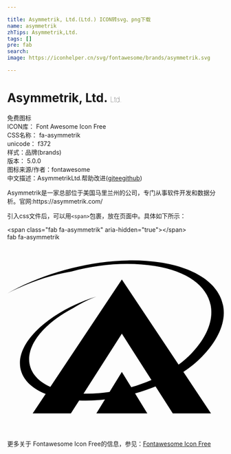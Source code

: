 ```yaml
---

title: Asymmetrik, Ltd.(Ltd.) ICON转svg、png下载
name: asymmetrik
zhTips: Asymmetrik,Ltd.
tags: []
pre: fab
search: 
image: https://iconhelper.cn/svg/fontawesome/brands/asymmetrik.svg

---
```


# Asymmetrik, Ltd.  <small style="font-size: 60%;font-weight: 100">Ltd.</small>


<div class="detail-page">
<p>
<span><span class="badge-success badge">免费图标</span> </span>
<br/>
<span>
ICON库：
<span class="badge-secondary badge">Font Awesome Icon Free</span> 
</span>
<br/>
<span>
CSS名称：
<span class="badge-secondary badge">fa-asymmetrik</span> 
</span>
<br/>
<span>
unicode：
<span class="badge-secondary badge">f372</span> 
<copy-btn content='f372' btn-title=""></copy-btn>
<copy-btn :content='String.fromCodePoint(parseInt("f372", 16))' btn-title="复制U"></copy-btn>
</span><br/><span>样式：<span class="badge-light badge">品牌(brands)</span></span>
<br/>
<span>
版本：
<span class="badge-secondary badge">5.0.0</span> 
</span>
<br/>
<span>图标来源/作者：<span class="badge-light badge">fontawesome</span></span> 
<br/>
<span class="zh-detail">中文描述：<span class="badge-primary badge">Asymmetrik</span><span class="badge-primary badge">Ltd.</span><span class="help-link"><span>帮助改进</span>(<a href="https://gitee.com/liuwave/icon-helper/edit/master/json/fontawesome/brands/asymmetrik.json" target="_blank" rel="noopener noreferrer">gitee</a><a href="https://github.com/liuwave/icon-helper/edit/master/json/fontawesome/brands/asymmetrik.json" target="_blank" rel="noopener noreferrer">github</a></span>)</span><br/>
</p>
</div><div class="description description alert alert-light">Asymmetrik是一家总部位于美国马里兰州的公司，专门从事软件开发和数据分析。官网:https://asymmetrik.com/ </div>
<div class="alert alert-dark">
  <i class="fab fa-asymmetrik fa-xs"></i>
  <i class="fab fa-asymmetrik fa-sm"></i>
  <i class="fab fa-asymmetrik fa-lg"></i>
  <i class="fab fa-asymmetrik fa-2x"></i>
  <i class="fab fa-asymmetrik fa-3x"></i>
  <i class="fab fa-asymmetrik fa-5x"></i>
  <i class="fab fa-asymmetrik fa-7x"></i>
</div>
<div>
  <p>引入css文件后，可以用<code>&lt;span&gt;</code>包裹，放在页面中。具体如下所示：    
  </p>
  <div class="alert alert-primary" style="font-size: 14px">
    &lt;span class="fab fa-asymmetrik" aria-hidden="true"&gt;&lt;/span&gt;
    <copy-btn content='<span class="fab fa-asymmetrik" aria-hidden="true"></span>'></copy-btn>
  </div>
  <div class="alert alert-secondary">
    <i class="fab fa-asymmetrik"
    style="font-size: 24px"
    aria-hidden="true"></i> fab fa-asymmetrik
    <copy-btn content="fab fa-asymmetrik" btn-title="复制图标名称"></copy-btn>
  </div>
</div>
<div id="svg" class="svg-wrap">
<svg xmlns="http://www.w3.org/2000/svg" viewBox="0 0 576 512"><path d="M517.5 309.2c38.8-40 58.1-80 58.5-116.1.8-65.5-59.4-118.2-169.4-135C277.9 38.4 118.1 73.6 0 140.5 52 114 110.6 92.3 170.7 82.3c74.5-20.5 153-25.4 221.3-14.8C544.5 91.3 588.8 195 490.8 299.2c-10.2 10.8-22 21.1-35 30.6L304.9 103.4 114.7 388.9c-65.6-29.4-76.5-90.2-19.1-151.2 20.8-22.2 48.3-41.9 79.5-58.1 20-12.2 39.7-22.6 62-30.7-65.1 20.3-122.7 52.9-161.6 92.9-27.7 28.6-41.4 57.1-41.7 82.9-.5 35.1 23.4 65.1 68.4 83l-34.5 51.7h101.6l22-34.4c22.2 1 45.3 0 68.6-2.7l-22.8 37.1h135.5L340 406.3c18.6-5.3 36.9-11.5 54.5-18.7l45.9 71.8H542L468.6 349c18.5-12.1 35-25.5 48.9-39.8zm-187.6 80.5l-25-40.6-32.7 53.3c-23.4 3.5-46.7 5.1-69.2 4.4l101.9-159.3 78.7 123c-17.2 7.4-35.3 13.9-53.7 19.2z"/></svg>
</div>
<detail full-name='fa-asymmetrik'></detail>

<Vssue title="关于“Asymmetrik, Ltd.”的评论" />
    
<div><p>更多关于  Fontawesome Icon Free的信息，参见：<a target="_blank" href="https://iconhelper.cn/fontawesome.html">Fontawesome Icon Free</a>
</p></div>
